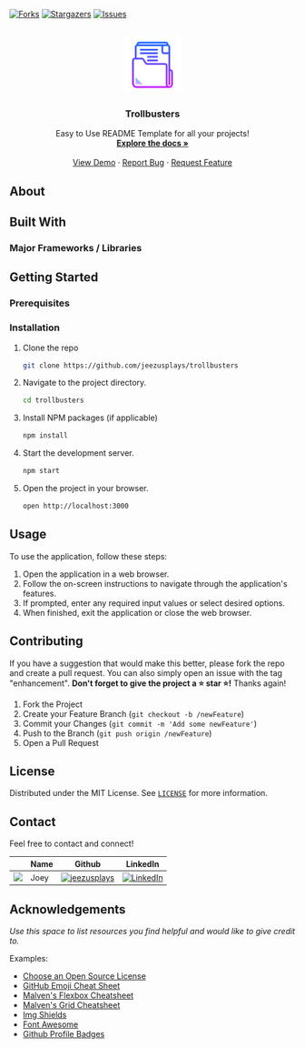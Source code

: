 [![Forks][forks-shield]][forks-url]
[![Stargazers][stars-shield]][stars-url]
[![Issues][issues-shield]][issues-url]

<!-- PROJECT LOGO -->
<br />
<div align="center">
  <a href="https://github.com/jeezusplays/README-template">
    <img src="logo/logo.png" alt="Logo" width="100" height="100">
  </a>

<h3 align="center">Trollbusters</h3>

  <p align="center">
    Easy to Use README Template for all your projects!
    <br />
    <a href="https://github.com/jeezusplays/README-template"><strong>Explore the docs »</strong></a>
    <br />
    <br />
    <a href="https://github.com/jeezusplays/README-template">View Demo</a>
    ·
    <a href="https://github.com/jeezusplays/README-template/issues">Report Bug</a>
    ·
    <a href="https://github.com/jeezusplays/README-template/issues">Request Feature</a>
  </p>
</div>


## About


## Built With
### Major Frameworks / Libraries 


## Getting Started
### Prerequisites

### Installation
1. Clone the repo
   ```sh
   git clone https://github.com/jeezusplays/trollbusters
    ```
2. Navigate to the project directory.
    ```sh
    cd trollbusters
    ```
3. Install NPM packages (if applicable)
   ```sh
   npm install
   ```
3. Start the development server.
    ```sh
    npm start
    ```
4. Open the project in your browser.
    ```sh
    open http://localhost:3000
    ```

## Usage
To use the application, follow these steps:
1. Open the application in a web browser.
2. Follow the on-screen instructions to navigate through the application's features.
3. If prompted, enter any required input values or select desired options.
4. When finished, exit the application or close the web browser.

## Contributing
If you have a suggestion that would make this better, please fork the repo and create a pull request. You can also simply open an issue with the tag "enhancement".
**Don't forget to give the project a :star: star :star:!** Thanks again!

1. Fork the Project
2. Create your Feature Branch (`git checkout -b /newFeature`)
3. Commit your Changes (`git commit -m 'Add some newFeature'`)
4. Push to the Branch (`git push origin /newFeature`)
5. Open a Pull Request

## License
Distributed under the MIT License. See [`LICENSE`](https://github.com/jeezusplays/README-Template/blob/main/LICENSE) for more information.

## Contact
Feel free to contact and connect!

|| Name | Github | LinkedIn |
|-----------| ----------- | ----------- | ----------- |
|<img src="https://avatars.githubusercontent.com/u/68149788?v=4" width="100"></img>|Joey|[![jeezusplays](https://img.shields.io/badge/GitHub-181717.svg?style=for-the-badge&logo=GitHub&logoColor=white)](https://github.com/jeezusplays)|[![LinkedIn](https://img.shields.io/badge/LinkedIn-0A66C2.svg?style=for-the-badge&logo=LinkedIn&logoColor=white)](https://linkedin.com/in/joey-tan-zuyi)|

## Acknowledgements
_Use this space to list resources you find helpful and would like to give credit to._

Examples:
* [Choose an Open Source License](https://choosealicense.com)
* [GitHub Emoji Cheat Sheet](https://www.webpagefx.com/tools/emoji-cheat-sheet)
* [Malven's Flexbox Cheatsheet](https://flexbox.malven.co/)
* [Malven's Grid Cheatsheet](https://grid.malven.co/)
* [Img Shields](https://shields.io)
* [Font Awesome](https://fontawesome.com)
* [Github Profile Badges](https://home.aveek.io/GitHub-Profile-Badges/)


[forks-shield]: https://img.shields.io/github/forks/jeezusplays/trollbusters.svg?style=for-the-badge
[forks-url]: https://github.com/jeezusplays/trollbusters/network/members
[stars-shield]: https://img.shields.io/github/stars/jeezusplays/trollbusters.svg?style=for-the-badge
[stars-url]: https://github.com/jeezusplays/trollbusters/stargazers
[issues-shield]: https://img.shields.io/github/issues/jeezusplays/README-Template.svg?style=for-the-badge
[issues-url]: https://github.com/jeezusplays/trollbusters/issues
